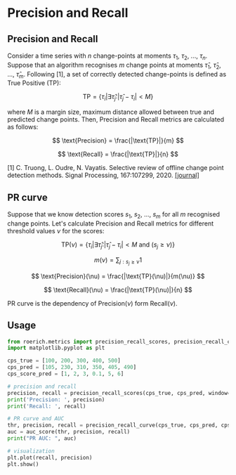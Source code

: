 # Precision and Recall

## Precision and Recall

Consider a time series with $n$ change-points at moments $\tau_{1}$, $\tau_{2}$, ..., $\tau_{n}$. Suppose that an algorithm recognises $m$ change points at moments $\hat{\tau}_{1}$, $\hat{\tau}_{2}$, ..., $\hat{\tau}_{m}$. Following [1], a set of correctly detected change-points is defined as True Positive (TP):

$$
    \text{TP} = \{ \tau_{i} | \exists \hat{\tau}_{j}: |\hat{\tau}_{j} - \tau_{i}| < M \}
$$

where $M$ is a margin size, maximum distance allowed between true and predicted change points. Then, Precision and Recall metrics are calculated as follows:

$$
    \text{Precision} = \frac{|\text{TP}|}{m}
$$

$$
    \text{Recall} = \frac{|\text{TP}|}{n}
$$

[1] C. Truong, L. Oudre, N. Vayatis. Selective review of offline change point detection methods. Signal Processing, 167:107299, 2020. [[journal]](https://doi.org/10.1016/j.sigpro.2019.107299)

## PR curve

Suppose that we know detection scores $s_{1}$, $s_{2}$, ..., $s_{m}$ for all $m$ recognised change points. Let's calculate Precision and Recall metrics for different threshold values $\nu$ for the scores:

$$
    \text{TP}(\nu) = \{ \tau_{i} | \exists \hat{\tau}_{j}: |\hat{\tau}_{j} - \tau_{i}| < M \text{ and } (s_j \ge \nu) \}
$$

$$
    m(\nu) = \sum_{j: s_j \ge \nu} 1
$$

$$
    \text{Precision}(\nu) = \frac{|\text{TP}(\nu)|}{m(\nu)}
$$

$$
    \text{Recall}(\nu) = \frac{|\text{TP}(\nu)|}{n}
$$

PR curve is the dependency of Precision$(\nu)$ form Recall$(\nu)$.

## Usage

```python
from roerich.metrics import precision_recall_scores, precision_recall_curve, auc_score
import matplotlib.pyplot as plt

cps_true = [100, 200, 300, 400, 500]
cps_pred = [105, 230, 310, 350, 405, 490]
cps_score_pred = [1, 2, 3, 0.1, 5, 6]

# precision and recall
precision, recall = precision_recall_scores(cps_true, cps_pred, window=20)
print('Precision: ', precision)
print('Recall: ', recall)

# PR curve and AUC
thr, precision, recall = precision_recall_curve(cps_true, cps_pred, cps_score_pred, window=20)
auc = auc_score(thr, precision, recall)
print("PR AUC: ", auc)

# visualization
plt.plot(recall, precision)
plt.show()
```
